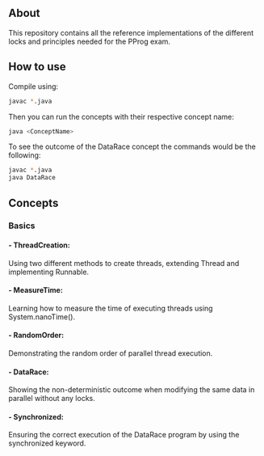 ## About
This repository contains all the reference implementations of the different locks and principles needed for the PProg exam.

## How to use
Compile using:
```sh
javac *.java
```
Then you can run the concepts with their respective concept name:
```sh
java <ConceptName>
```

To see the outcome of the DataRace concept the commands would be the following:
```sh
javac *.java
java DataRace
```
## Concepts

### Basics

#### - ThreadCreation:
Using two different methods to create threads, extending Thread and implementing Runnable.

#### - MeasureTime:
Learning how to measure the time of executing threads using System.nanoTime().

#### - RandomOrder:
Demonstrating the random order of parallel thread execution.

#### - DataRace:
Showing the non-deterministic outcome when modifying the same data in parallel without any locks.

#### - Synchronized:
Ensuring the correct execution of the DataRace program by using the synchronized keyword.
